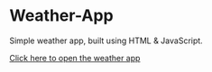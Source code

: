 # Weather-App

Simple weather app, built using HTML & JavaScript.

[Click here to open the weather app](https://srikanta30.github.io/Weather-App/ "Weather App")



